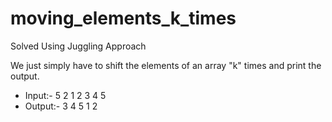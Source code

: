 # moving_elements_k_times
Solved Using Juggling Approach

We just simply have to shift the elements of an array "k" times and print the output.

- Input:-
  5 2
  1 2 3 4 5
- Output:-
  3 4 5 1 2
